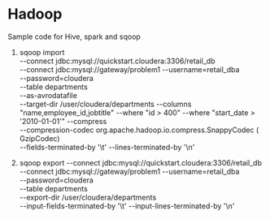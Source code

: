 # Hadoop
Sample code for Hive, spark and sqoop
1. sqoop import \
  --connect jdbc:mysql://quickstart.cloudera:3306/retail_db \
  --connect jdbc:mysql://gateway/problem1
  --username=retail_dba \
  --password=cloudera \
  --table departments \
  --as-avrodatafile \
  --target-dir /user/cloudera/departments
  --columns "name,employee_id,jobtitle"
  --where "id > 400" 
  --where "start_date > '2010-01-01'"
  --compress \
  --compression-codec org.apache.hadoop.io.compress.SnappyCodec ( GzipCodec) \
  --fields-terminated-by '\t' 
  --lines-terminated-by '\n'

2. sqoop export
  --connect jdbc:mysql://quickstart.cloudera:3306/retail_db \
  --connect jdbc:mysql://gateway/problem1
  --username=retail_dba \
  --password=cloudera \
  --table departments \
  --export-dir /user/cloudera/departments  
  --input-fields-terminated-by '\t' 
  --input-lines-terminated-by '\n'
  
  
